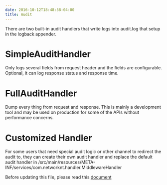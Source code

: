 ```yaml
---
date: 2016-10-12T18:48:58-04:00
title: Audit
---
```


There are two built-in audit handlers that write logs into audit.log that setup 
in the logback appender. 

# SimpleAuditHandler
Only logs several fields from request header and the fields are configurable. 
Optional, it can log response status and response time.

# FullAuditHandler
Dump every thing from request and response. This is mainly a development tool 
and may be used on production for some of the APIs without performance concerns.

# Customized Handler
For some users that need special audit logic or other channel to redirect the audit
to, they can create their own audit handler and replace the default audit handler in
/src/main/resources/META-INF/services/com.networknt.handler.MiddlewareHandler

Before updating this file, please read this [document]()
